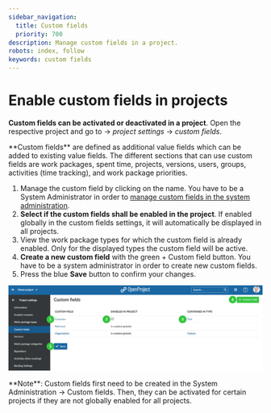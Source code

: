 ```yaml
---
sidebar_navigation:
  title: Custom fields
  priority: 700
description: Manage custom fields in a project.
robots: index, follow
keywords: custom fields
---
```

# Enable custom fields in projects

**Custom fields can be activated or deactivated in a project**. Open the respective project and go to -> *project settings* -> *custom fields*.

<div class="glossary">**Custom fields** are defined as additional value fields which can be added to existing value fields. The different sections that can use custom fields are work packages, spent time, projects, versions, users, groups, activities (time tracking), and work package priorities.</div>

1. Manage the custom field by clicking on the name. You have to be a System Administrator in order to [manage custom fields in the system administration](../../syste-admin-guide/custom-fields).
2. **Select if the custom fields shall be enabled in the project**. If enabled globally in the custom fields settings, it will automatically be displayed in all projects.
3. View the work package types for which the custom field is already enabled. Only for the displayed types the custom field will be active.
4. **Create a new custom field** with the green + Custom field button. You have to be a system administrator in order to create new custom fields.
5. Press the blue **Save** button to confirm your changes.

![User-guide-project-settings-custom-fields](User-guide-project-settings-custom-fields.png)


<div class="alert alert-info" role="alert">
**Note**: Custom fields first need to be created in the System Administration -> Custom fields. Then, they can be activated for certain projects if they are not globally enabled for all projects.
</div>